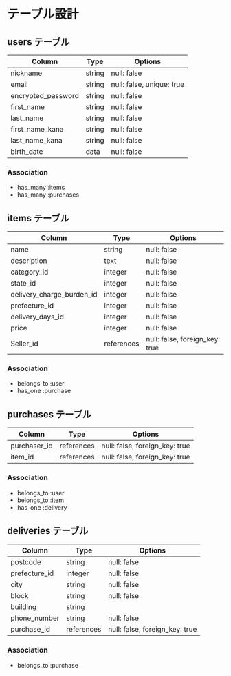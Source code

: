 # テーブル設計

## users テーブル

| Column             | Type   | Options                   |
| ------------------ | ------ | ------------------------- |
| nickname           | string | null: false               |
| email              | string | null: false, unique: true |
| encrypted_password | string | null: false               |
| first_name         | string | null: false               |
| last_name          | string | null: false               |
| first_name_kana    | string | null: false               |
| last_name_kana     | string | null: false               |
| birth_date         | data   | null: false               |

### Association

- has_many :items
- has_many :purchases


## items テーブル

| Column                     | Type       | Options                        |
| -------------------------- | ---------- | ------------------------------ |
| name                       | string     | null: false                    |
| description                | text       | null: false                    |
| category_id                | integer    | null: false                    |
| state_id                   | integer    | null: false                    |
| delivery_charge_burden_id  | integer    | null: false                    |
| prefecture_id              | integer    | null: false                    |
| delivery_days_id           | integer    | null: false                    |
| price                      | integer    | null: false                    |
| Seller_id                  | references | null: false, foreign_key: true |

### Association

- belongs_to :user
- has_one :purchase

## purchases テーブル

| Column            | Type       | Options                        |
| ----------------- | ---------- | ------------------------------ |
| purchaser_id      | references | null: false, foreign_key: true |
| item_id           | references | null: false, foreign_key: true |

### Association
- belongs_to :user
- belongs_to :item
- has_one :delivery



## deliveries テーブル

| Column            | Type       | Options                        |
| ----------------- | ---------- | ------------------------------ |
| postcode          | string     | null: false                    |
| prefecture_id     | integer    | null: false                    |
| city              | string     | null: false                    |
| block             | string     | null: false                    |
| building          | string     |                                |
| phone_number      | string     | null: false                    |
| purchase_id      | references | null: false, foreign_key: true |


### Association
- belongs_to :purchase